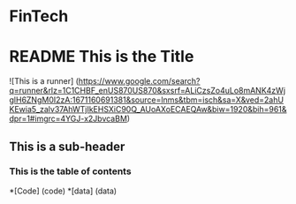 # FinTech

# README This is the Title 

![This is a runner] (https://www.google.com/search?q=runner&rlz=1C1CHBF_enUS870US870&sxsrf=ALiCzsZo4uLo8mANK4zWjglH6ZNgM0I2zA:1671160691381&source=lnms&tbm=isch&sa=X&ved=2ahUKEwia5_zalv37AhWTjIkEHSXiC90Q_AUoAXoECAEQAw&biw=1920&bih=961&dpr=1#imgrc=4YGJ-x2JbvcaBM)

## This is a sub-header

### This is the table of contents 
*[Code] (code)
*[data] (data)